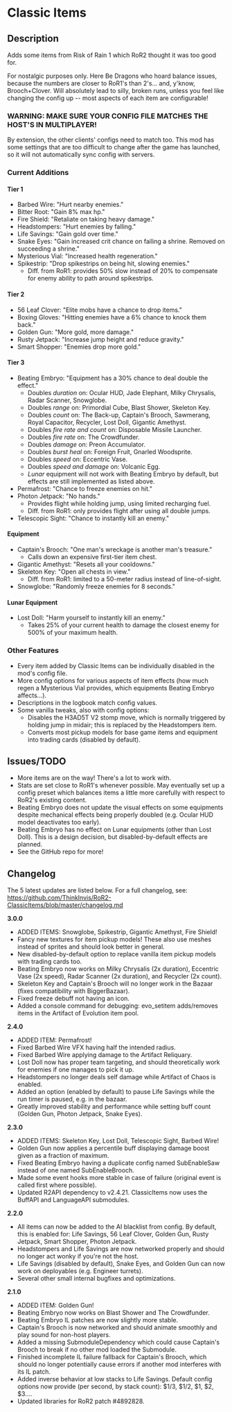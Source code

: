# Classic Items

## Description

Adds some items from Risk of Rain 1 which RoR2 thought it was too good for.

For nostalgic purposes only. Here Be Dragons who hoard balance issues, because the numbers are closer to RoR1's than 2's... and, y'know, Brooch+Clover. Will absolutely lead to silly, broken runs, unless you feel like changing the config up -- most aspects of each item are configurable!



### WARNING: MAKE SURE YOUR CONFIG FILE MATCHES THE HOST'S IN MULTIPLAYER!

By extension, the other clients' configs need to match too. This mod has some settings that are too difficult to change after the game has launched, so it will not automatically sync config with servers.



### Current Additions
#### Tier 1
- Barbed Wire: "Hurt nearby enemies."
- Bitter Root: "Gain 8% max hp."
- Fire Shield: "Retaliate on taking heavy damage."
- Headstompers: "Hurt enemies by falling."
- Life Savings: "Gain gold over time."
- Snake Eyes: "Gain increased crit chance on failing a shrine. Removed on succeeding a shrine."
- Mysterious Vial: "Increased health regeneration."
- Spikestrip: "Drop spikestrips on being hit, slowing enemies."
    - Diff. from RoR1: provides 50% slow instead of 20% to compensate for enemy ability to path around spikestrips.
#### Tier 2
- 56 Leaf Clover: "Elite mobs have a chance to drop items."
- Boxing Gloves: "Hitting enemies have a 6% chance to knock them back."
- Golden Gun: "More gold, more damage."
- Rusty Jetpack: "Increase jump height and reduce gravity."
- Smart Shopper: "Enemies drop more gold."
#### Tier 3
- Beating Embryo: "Equipment has a 30% chance to deal double the effect."
    - Doubles *duration* on: Ocular HUD, Jade Elephant, Milky Chrysalis, Radar Scanner, Snowglobe.
    - Doubles *range* on: Primordial Cube, Blast Shower, Skeleton Key.
    - Doubles *count* on: The Back-up, Captain's Brooch, Sawmerang, Royal Capacitor, Recycler, Lost Doll, Gigantic Amethyst.
    - Doubles *fire rate and count* on: Disposable Missile Launcher.
    - Doubles *fire rate* on: The Crowdfunder.
    - Doubles *damage* on: Preon Accumulator.
    - Doubles *burst heal* on: Foreign Fruit, Gnarled Woodsprite.
    - Doubles *speed* on: Eccentric Vase.
    - Doubles *speed and damage* on: Volcanic Egg.
    - *Lunar* equipment will not work with Beating Embryo by default, but effects are still implemented as listed above.
- Permafrost: "Chance to freeze enemies on hit."
- Photon Jetpack: "No hands."
    - Provides flight while holding jump, using limited recharging fuel.
    - Diff. from RoR1: only provides flight after using all double jumps.
- Telescopic Sight: "Chance to instantly kill an enemy."
#### Equipment
- Captain's Brooch: "One man's wreckage is another man's treasure."
    - Calls down an expensive first-tier item chest.
- Gigantic Amethyst: "Resets all your cooldowns."
- Skeleton Key: "Open all chests in view."
    - Diff. from RoR1: limited to a 50-meter radius instead of line-of-sight.
- Snowglobe: "Randomly freeze enemies for 8 seconds."
#### Lunar Equipment
- Lost Doll: "Harm yourself to instantly kill an enemy."
    - Takes 25% of your current health to damage the closest enemy for 500% of your maximum health.

### Other Features
- Every item added by Classic Items can be individually disabled in the mod's config file.
- More config options for various aspects of item effects (how much regen a Mysterious Vial provides, which equipments Beating Embryo affects...).
- Descriptions in the logbook match config values.
- Some vanilla tweaks, also with config options:
    - Disables the H3AD5T V2 stomp move, which is normally triggered by holding jump in midair; this is replaced by the Headstompers item.
    - Converts most pickup models for base game items and equipment into trading cards (disabled by default).

## Issues/TODO

- More items are on the way! There's a lot to work with.
- Stats are set close to RoR1's whenever possible. May eventually set up a config preset which balances items a little more carefully with respect to RoR2's existing content.
- Beating Embryo does not update the visual effects on some equipments despite mechanical effects being properly doubled (e.g. Ocular HUD model deactivates too early).
- Beating Embryo has no effect on Lunar equipments (other than Lost Doll). This is a design decision, but disabled-by-default effects are planned.
- See the GitHub repo for more!

## Changelog

The 5 latest updates are listed below. For a full changelog, see: https://github.com/ThinkInvis/RoR2-ClassicItems/blob/master/changelog.md

**3.0.0**

- ADDED ITEMS: Snowglobe, Spikestrip, Gigantic Amethyst, Fire Shield!
- Fancy new textures for item pickup models! These also use meshes instead of sprites and should look better in general.
- New disabled-by-default option to replace vanilla item pickup models with trading cards too.
- Beating Embryo now works on Milky Chrysalis (2x duration), Eccentric Vase (2x speed), Radar Scanner (2x duration), and Recycler (2x count).
- Skeleton Key and Captain's Brooch will no longer work in the Bazaar (fixes compatibility with BiggerBazaar).
- Fixed freeze debuff not having an icon.
- Added a console command for debugging: evo_setitem adds/removes items in the Artifact of Evolution item pool.

**2.4.0**

- ADDED ITEM: Permafrost!
- Fixed Barbed Wire VFX having half the intended radius.
- Fixed Barbed Wire applying damage to the Artifact Reliquary.
- Lost Doll now has proper team targeting, and should theoretically work for enemies if one manages to pick it up.
- Headstompers no longer deals self damage while Artifact of Chaos is enabled.
- Added an option (enabled by default) to pause Life Savings while the run timer is paused, e.g. in the bazaar.
- Greatly improved stability and performance while setting buff count (Golden Gun, Photon Jetpack, Snake Eyes).

**2.3.0**

- ADDED ITEMS: Skeleton Key, Lost Doll, Telescopic Sight, Barbed Wire!
- Golden Gun now applies a percentile buff displaying damage boost given as a fraction of maximum.
- Fixed Beating Embryo having a duplicate config named SubEnableSaw instead of one named SubEnableBrooch.
- Made some event hooks more stable in case of failure (original event is called first where possible).
- Updated R2API dependency to v2.4.21. ClassicItems now uses the BuffAPI and LanguageAPI submodules.

**2.2.0**

- All items can now be added to the AI blacklist from config. By default, this is enabled for: Life Savings, 56 Leaf Clover, Golden Gun, Rusty Jetpack, Smart Shopper, Photon Jetpack.
- Headstompers and Life Savings are now networked properly and should no longer act wonky if you're not the host.
- Life Savings (disabled by default), Snake Eyes, and Golden Gun can now work on deployables (e.g. Engineer turrets).
- Several other small internal bugfixes and optimizations.

**2.1.0**

- ADDED ITEM: Golden Gun!
- Beating Embryo now works on Blast Shower and The Crowdfunder.
- Beating Embryo IL patches are now slightly more stable.
- Captain's Brooch is now networked and should animate smoothly and play sound for non-host players.
- Added a missing SubmoduleDependency which could cause Captain's Brooch to break if no other mod loaded the Submodule.
- Finished incomplete IL failure fallback for Captain's Brooch, which should no longer potentially cause errors if another mod interferes with its IL patch.
- Added inverse behavior at low stacks to Life Savings. Default config options now provide (per second, by stack count): $1/3, $1/2, $1, $2, $3....
- Updated libraries for RoR2 patch #4892828.